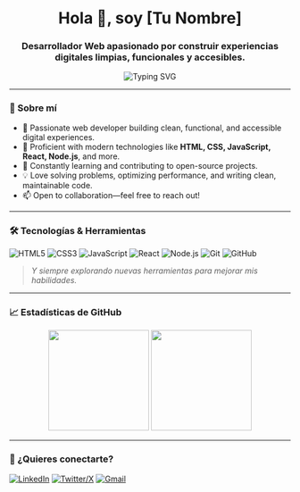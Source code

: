 <!-- 
  ¡Hola! Este es mi perfil de GitHub.
  Siéntete libre de explorar mis repositorios y colaborar.
-->

<h1 align="center">Hola 👋, soy [Tu Nombre]</h1>
<h3 align="center">Desarrollador Web apasionado por construir experiencias digitales limpias, funcionales y accesibles.</h3>

<p align="center">
  <img src="https://readme-typing-svg.demolab.com?font=Fira+Code&size=20&duration=3000&pause=500&color=6A9955&center=true&vCenter=true&width=600&lines=Building+the+web+with+clean+code;Open+to+collaboration;Always+learning+new+things" alt="Typing SVG" />
</p>

---

### 🚀 Sobre mí

- 🚀 Passionate web developer building clean, functional, and accessible digital experiences.
- 🔧 Proficient with modern technologies like **HTML, CSS, JavaScript, React, Node.js**, and more.
- 🌱 Constantly learning and contributing to open-source projects.
- 💡 Love solving problems, optimizing performance, and writing clean, maintainable code.
- 📫 Open to collaboration—feel free to reach out!

---

### 🛠️ Tecnologías & Herramientas

![HTML5](https://img.shields.io/badge/HTML5-E34F26?style=for-the-badge&logo=html5&logoColor=white)
![CSS3](https://img.shields.io/badge/CSS3-1572B6?style=for-the-badge&logo=css3&logoColor=white)
![JavaScript](https://img.shields.io/badge/JavaScript-F7DF1E?style=for-the-badge&logo=javascript&logoColor=black)
![React](https://img.shields.io/badge/React-20232A?style=for-the-badge&logo=react&logoColor=61DAFB)
![Node.js](https://img.shields.io/badge/Node.js-339933?style=for-the-badge&logo=node.js&logoColor=white)
![Git](https://img.shields.io/badge/Git-F05032?style=for-the-badge&logo=git&logoColor=white)
![GitHub](https://img.shields.io/badge/GitHub-181717?style=for-the-badge&logo=github&logoColor=white)

> *Y siempre explorando nuevas herramientas para mejorar mis habilidades.*

---

### 📈 Estadísticas de GitHub

<div align="center">
  <img height="180em" src="https://github-readme-stats.vercel.app/api?username=your-username&show_icons=true&theme=github_dark&count_private=true" />
  <img height="180em" src="https://github-readme-stats.vercel.app/api/top-langs/?username=your-username&layout=compact&theme=github_dark" />
</div>

---

### 💬 ¿Quieres conectarte?

[![LinkedIn](https://img.shields.io/badge/LinkedIn-0077B5?style=for-the-badge&logo=linkedin&logoColor=white)](https://www.linkedin.com/in/tu-perfil)
[![Twitter/X](https://img.shields.io/badge/Twitter-000000?style=for-the-badge&logo=x&logoColor=white)](https://twitter.com/tu-usuario)
[![Gmail](https://img.shields.io/badge/Gmail-D14836?style=for-the-badge&logo=gmail&logoColor=white)](mailto:tu-email@example.com)